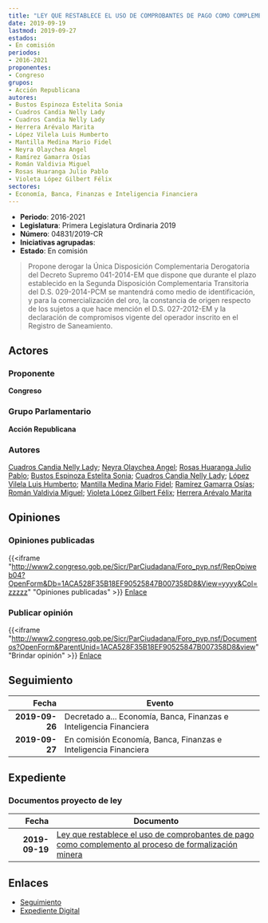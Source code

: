```yaml
---
title: "LEY QUE RESTABLECE EL USO DE COMPROBANTES DE PAGO COMO COMPLEMENTO AL PROCESO DE FORMALIZACIÓN MINERA"
date: 2019-09-19
lastmod: 2019-09-27
estados:
- En comisión
periodos:
- 2016-2021
proponentes:
- Congreso
grupos:
- Acción Republicana
autores:
- Bustos Espinoza Estelita Sonia
- Cuadros Candia Nelly Lady
- Cuadros Candia Nelly Lady
- Herrera Arévalo Marita
- López Vilela Luis Humberto
- Mantilla Medina Mario Fidel
- Neyra Olaychea Angel
- Ramírez Gamarra Osías
- Román Valdivia Miguel
- Rosas Huaranga Julio Pablo
- Violeta López Gilbert Félix
sectores:
- Economía, Banca, Finanzas e Inteligencia Financiera
---
```

- **Periodo**: 2016-2021
- **Legislatura**: Primera Legislatura Ordinaria 2019
- **Número**: 04831/2019-CR
- **Iniciativas agrupadas**: 
- **Estado**: En comisión

> Propone derogar la Única Disposición Complementaria Derogatoria del Decreto Supremo 041-2014-EM que dispone que durante el plazo establecido en la Segunda Disposición Complementaria Transitoria del D.S. 029-2014-PCM se mantendrá como medio de identificación, y para la comercialización del oro, la constancia de origen respecto de los sujetos a que hace mención el D.S. 027-2012-EM y la declaración de compromisos vigente del operador inscrito en el Registro de Saneamiento.


## Actores

### Proponente

**Congreso**

### Grupo Parlamentario

**Acción Republicana**

### Autores

[Cuadros Candia Nelly Lady](mailto:mailto:ncuadros@congreso.gob.pe); [Neyra Olaychea Angel](mailto:mailto:); [Rosas Huaranga Julio Pablo](mailto:mailto:jrosas@congreso.gob.pe); [Bustos Espinoza Estelita Sonia](mailto:mailto:ebustos@congreso.gob.pe); [Cuadros Candia Nelly Lady](mailto:mailto:ncuadros@congreso.gob.pe); [López Vilela Luis Humberto](mailto:mailto:llopezv@congreso.gob.pe); [Mantilla Medina Mario Fidel](mailto:mailto:mmantilla@congreso.gob.pe); [Ramírez Gamarra Osías](mailto:mailto:oramirez@congreso.gob.pe); [Román Valdivia Miguel](mailto:mailto:mroman@congreso.gob.pe); [Violeta López Gilbert Félix](mailto:mailto:gvioleta@congreso.gob.pe); [Herrera Arévalo Marita](mailto:mailto:mherrera@congreso.gob.pe)

## Opiniones

### Opiniones publicadas

{{<iframe "http://www2.congreso.gob.pe/Sicr/ParCiudadana/Foro_pvp.nsf/RepOpiweb04?OpenForm&Db=1ACA528F35B18EF90525847B007358D8&View=yyyy&Col=zzzzz" "Opiniones publicadas" >}}
[Enlace](http://www2.congreso.gob.pe/Sicr/ParCiudadana/Foro_pvp.nsf/RepOpiweb04?OpenForm&Db=1ACA528F35B18EF90525847B007358D8&View=yyyy&Col=zzzzz)

### Publicar opinión

{{<iframe "http://www2.congreso.gob.pe/Sicr/ParCiudadana/Foro_pvp.nsf/Documentos?OpenForm&ParentUnid=1ACA528F35B18EF90525847B007358D8&view" "Brindar opinión" >}}
[Enlace](http://www2.congreso.gob.pe/Sicr/ParCiudadana/Foro_pvp.nsf/Documentos?OpenForm&ParentUnid=1ACA528F35B18EF90525847B007358D8&view)


## Seguimiento

| Fecha | Evento |
|------:|--------|
| **2019-09-26** | Decretado a... Economía, Banca, Finanzas e Inteligencia Financiera |
| **2019-09-27** | En comisión Economía, Banca, Finanzas e Inteligencia Financiera |

## Expediente

### Documentos proyecto de ley

| Fecha | Documento |
|------:|-----------|
| **2019-09-19** | [Ley que restablece el uso de comprobantes de pago como complemento al proceso de formalización minera](http://www.leyes.congreso.gob.pe/Documentos/2016_2021/Proyectos_de_Ley_y_de_Resoluciones_Legislativas/PL0483120190919.pdf) |

## Enlaces

- [Seguimiento](http://www2.congreso.gob.pe/Sicr/TraDocEstProc/CLProLey2016.nsf/f7fff46988ca05b1052578e100829cc7/78e016e8695fe5510525847b005c530a?OpenDocument)
- [Expediente Digital](http://www2.congreso.gob.pe/Sicr/TraDocEstProc/Expvirt_2011.nsf/visbusqptramdoc1621/04831?opendocument)

